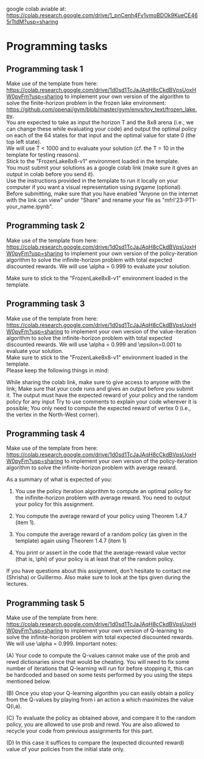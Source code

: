 google colab aviable at: <br>
https://colab.research.google.com/drive/1_pnCenh4Fv1vmoBDOk9KueCE465rTtdM?usp=sharing

# Programming tasks

## Programming task 1

Make use of the template from here: https://colab.research.google.com/drive/1d0sd1TcJaJAqH8cCkdBVpsUoxHW0pyFm?usp=sharing to implement your own version of the algorithm to solve the finite-horizon problem in the frozen lake environment: https://github.com/openai/gym/blob/master/gym/envs/toy_text/frozen_lake.py. <br>
You are expected to take as input the horizon T and the 8x8 arena (i.e., we can change these while evaluating your code) and output the optimal policy on each of the 64 states for that input and the optimal value for state 0 (the top left state). <br>
We will use T < 1000 and to evaluate your solution (cf. the T = 10 in the template for testing reasons). <br>
Stick to the "FrozenLake8x8-v1" environment loaded in the template. <br>
You must submit your solutions as a google colab link (make sure it gives an output in colab before you send it). <br>
Use the instructions provided in the template to run it locally on your computer if you want a visual representation using pygame (optional). <br>
Before submitting, make sure that you have enabled "Anyone on the internet with the link can view" under "Share" and rename your file as "mfrl'23-PT1-your_name.ipynb".

## Programming task 2

Make use of the template from here: https://colab.research.google.com/drive/1d0sd1TcJaJAqH8cCkdBVpsUoxHW0pyFm?usp=sharing to implement your own version of the policy-iteration algorithm to solve the infinite-horizon problem with total expected discounted rewards. We will use \alpha = 0.999 to evaluate your solution.

Make sure to stick to the "FrozenLake8x8-v1" environment loaded in the template.

## Programming task 3

Make use of the template from here: https://colab.research.google.com/drive/1d0sd1TcJaJAqH8cCkdBVpsUoxHW0pyFm?usp=sharing to implement your own version of the value-iteration algorithm to solve the infinite-horizon problem with total expected discounted rewards. We will use \alpha = 0.999 and \epsilon=0.001 to evaluate your solution. <br>
Make sure to stick to the "FrozenLake8x8-v1" environment loaded in the template. <br>
Please keep the following things in mind: <br>

While sharing the colab link, make sure to give access to anyone with the link;
Make sure that your code runs and gives an output before you submit it. The output must have the expected reward of your policy and the random policy for any input
Try to use comments to explain your code wherever it is possible;
You only need to compute the expected reward of vertex 0 (i.e., the vertex in the North-West corner).

## Programming task 4

Make use of the template from here: https://colab.research.google.com/drive/1d0sd1TcJaJAqH8cCkdBVpsUoxHW0pyFm?usp=sharing to implement your own version of the policy-iteration algorithm to solve the infinite-horizon problem with average reward.

As a summary of what is expected of you:

1. You use the policy iteration algorithm to compute an optimal policy for the inifinite-horizon problem with average reward. You need to output your policy for this assignment.

2. You compute the average reward of your policy using Theorem 1.4.7 (item 1).

3. You compute the average reward of a random policy (as given in the template) again using Theorem 1.4.7 (item 1)

4. You print or assert in the code that the average-reward value vector (that is, \phi) of your policy is at least that of the random policy.

If you have questions about this assignment, don't hesitate to contact me (Shrisha) or Guillermo. Also make sure to look at the tips given during the lectures.

## Programming task 5

Make use of the template from here: https://colab.research.google.com/drive/1d0sd1TcJaJAqH8cCkdBVpsUoxHW0pyFm?usp=sharing to implement your own version of Q-learning to solve the infinite-horizon problem with total expected discounted rewards. We will use \alpha = 0.999. Important notes:

(A) Your code to compute the Q-values cannot make use of the prob and rewd dictionaries since that would be cheating. You will need to fix some number of iterations that Q-learning will run for before stopping it, this can be hardcoded and based on some tests performed by you using the steps mentioned below.

(B) Once you stop your Q-learning algorithm you can easily obtain a policy from the Q-values by playing from i an action a which maximizes the value Q(i,a).

(C) To evaluate the policy as obtained above, and compare it to the random policy, you are allowed to use prob and rewd. You are also allowed to recycle your code from previous assignments for this part.

(D) In this case it suffices to compare the (expected dicounted reward) value of your policies from the initial state only.
